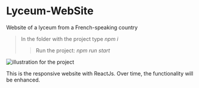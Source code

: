# Lyceum-WebSite
 Website of a lyceum from a French-speaking country

> In the folder with the project type *npm i*
> >Run the project: *npm run start*

![illustration for the project](https://github.com/ElenaSinko/Lyceum-WebSite/raw/master/lycee/src/img/unnamed.png)

This is the responsive website with ReactJs.
Over time, the functionality will be enhanced. 

